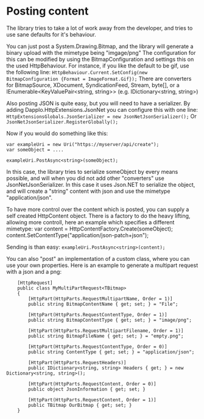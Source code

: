 # Posting content

The library tries to take a lot of work away from the developer, and tries to use sane defaults for it's behaviour.

You can just post a System.Drawing.Bitmap, and the library will generate a binary upload with the mimetype being "imgage/png"
The configuration for this can be modified by using the BitmapConfiguration and settings this on the used HttpBehaviour.
For instance, if you like the default to be gif, use the following line:
```HttpBehaviour.Current.SetConfig(new BitmapConfiguration {Format = ImageFormat.Gif});```
There are converters for BitmapSource, XDocument, SyndicationFeed, Stream, byte[], or a IEnumerable<KeyValuePair<string, string>> (e.g. IDictionary<string, string>)

Also posting JSON is quite easy, but you will need to have a serializer.
By adding Dapplo.HttpExtensions.JsonNet you can configure this with one line:
```HttpExtensionsGlobals.JsonSerializer = new JsonNetJsonSerializer();```
Or
```JsonNetJsonSerializer.RegisterGlobally();```

Now if you would do something like this:

```
var exampleUri = new Uri("https://myserver/api/create");
var someObject = ....

exampleUri.PostAsync<string>(someObject);
```

In this case, the library tries to serialize someObject by every means possible, and will when you did not add other "converters" use JsonNetJsonSerializer.
In this case it uses Json.NET to serialize the object, and will create a "string" content with json and use the mimetype "application/json".

To have more control over the content which is posted, you can supply a self created HttpContent object.
There is a factory to do the heavy lifting, allowing more controll, here an example which specifies a different mimetype:
var content = HttpContentFactory.Create(someObject);
content.SetContentType("application/json-patch+json");

Sending is than easy:
```exampleUri.PostAsync<string>(content);```

You can also "post" an implementation of a custom class, where you can use your own properties.
Here is an example to generate a multipart request with a json and a png:

```
    [HttpRequest]
    public class MyMultiPartRequest<TBitmap>
    {
        [HttpPart(HttpParts.RequestMultipartName, Order = 1)]
        public string BitmapContentName { get; set; } = "File";

        [HttpPart(HttpParts.RequestContentType, Order = 1)]
        public string BitmapContentType { get; set; } = "image/png";

        [HttpPart(HttpParts.RequestMultipartFilename, Order = 1)]
        public string BitmapFileName { get; set; } = "empty.png";

        [HttpPart(HttpParts.RequestContentType, Order = 0)]
        public string ContentType { get; set; } = "application/json";

        [HttpPart(HttpParts.RequestHeaders)]
        public IDictionary<string, string> Headers { get; } = new Dictionary<string, string>();

        [HttpPart(HttpParts.RequestContent, Order = 0)]
        public object JsonInformation { get; set; }

        [HttpPart(HttpParts.RequestContent, Order = 1)]
        public TBitmap OurBitmap { get; set; }
    }
```